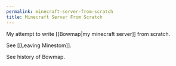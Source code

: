 ```yaml
---
permalink: minecraft-server-from-scratch
title: Minecraft Server From Scratch
---
```

My attempt to write [[Bowmap|my minecraft server]] from scratch.

See [[Leaving Minestom]].

See history of Bowmap.
